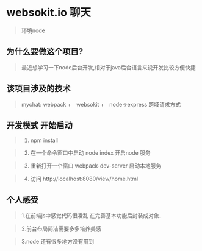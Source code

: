 # websokit.io 聊天

> 环境node

## 为什么要做这个项目?

> 最近想学习一下node后台开发,相对于java后台语言来说开发比较方便快捷

## 该项目涉及的技术

> mychat: webpack +　websokit +　node->express
> 跨域请求方式

## 开发模式 开始启动

> 1. npm install 

> 2. 在一个命令窗口中启动 node index 开启node 服务

> 3. 重新打开一个窗口 webpack-dev-server 启动本地服务

> 4. 访问 http://localhost:8080/view/home.html

## 个人感受

> 1.在前端js中感觉代码很凌乱 在完善基本功能后封装成对象.

> 2.前台布局简洁需要多多培养美感

> 3.node 还有很多地方没有用到



